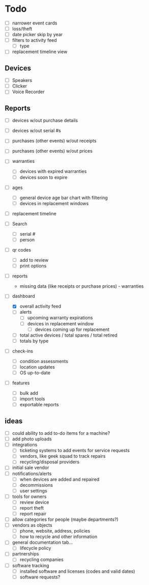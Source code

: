 # Todo

  - [ ] narrower event cards
  - [ ] loss/theft
  - [ ] date picker skip by year
  - [ ] filters to activity feed
    - [ ] type
  - [ ] replacement timeline view

## Devices

  - [ ] Speakers
  - [ ] Clicker
  - [ ] Voice Recorder

## Reports

  - [ ] devices w/out purchase details
  - [ ] devices w/out serial #s
  - [ ] purchases (other events) w/out receipts
  - [ ] purchases (other events) w/out prices
  - [ ] warranties
    - [ ] devices with expired warranties
    - [ ] devices soon to expire
  - [ ] ages
    - [ ] general device age bar chart with filtering
    - [ ] devices in replacement windows
  - [ ] replacement timeline

- [ ] Search
  - [ ] serial #
  - [ ] person
- [ ] qr codes
  - [ ] add to review
  - [ ] print options
- [ ] reports
  - missing data (like receipts or purchase prices) - warranties
- [ ] dashboard
  - [x] overall activity feed
  - [ ] alerts
    - [ ] upcoming warranty expirations
    - [ ] devices in replacement window
      - [ ] devices coming up for replacement
  - [ ] total active devices / total spares / total retired
  - [ ] totals by type
- [ ] check-ins
  - [ ] condition assessments
  - [ ] location updates
  - [ ] OS up-to-date
- [ ] features
  - [ ] bulk add
  - [ ] import tools
  - [ ] exportable reports

## ideas

  - [ ] could ability to add to-do items for a machine?
  - [ ] add photo uploads
  - [ ] integrations
    - [ ] ticketing systems to add events for service requests
    - [ ] vendors, like geek squad to track repairs
    - [ ] recycling/disposal providers
  - [ ] initial sale vendor
  - [ ] notifications/alerts
    - [ ] when devices are added and repaired
    - [ ] decommissions
    - [ ] user settings
  - [ ] tools for owners
    - [ ] review device
    - [ ] report theft
    - [ ] report repair
  - [ ] allow categories for people (maybe departments?)
  - [ ] vendors as objects
    - [ ] phone, website, address, policies
    - [ ] how to recycle and other information
  - [ ] general documentation tab...
    - [ ] lifecycle policy
  - [ ] partnerships
    - [ ] recycling companies
  - [ ] software tracking
    - [ ] installed software and licenses (codes and valid dates)
    - [ ] software requests?
